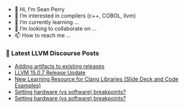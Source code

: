 - 👋 Hi, I’m Sean Perry
- 👀 I’m interested in compilers (c++, COBOL, llvm)
- 🌱 I’m currently learning ...
- 💞️ I’m looking to collaborate on ...
- 📫 How to reach me ...

<!---
s66perry/s66perry is a ✨ special ✨ repository because its `README.md` (this file) appears on your GitHub profile.
You can click the Preview link to take a look at your changes.
--->
### 📕 Latest LLVM Discourse Posts

<!-- DISCOURSE-LLVM:START -->
- [Adding artifacts to existing releases](https://discourse.llvm.org/t/adding-artifacts-to-existing-releases/67296#post_5)
- [LLVM 15.0.7 Release Update](https://discourse.llvm.org/t/llvm-15-0-7-release-update/67605#post_1)
- [New Learning Resource for Clang Libraries &lpar;Slide Deck and Code Examples&rpar;](https://discourse.llvm.org/t/new-learning-resource-for-clang-libraries-slide-deck-and-code-examples/67604#post_1)
- [Setting hardware &lpar;vs software&rpar; breakpoints?](https://discourse.llvm.org/t/setting-hardware-vs-software-breakpoints/67580#post_8)
- [Setting hardware &lpar;vs software&rpar; breakpoints?](https://discourse.llvm.org/t/setting-hardware-vs-software-breakpoints/67580#post_7)
<!-- DISCOURSE-LLVM:END -->
